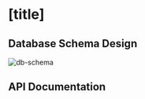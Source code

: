 # [title]

## Database Schema Design

![db-schema]

[db-schema]: .images/airbnb-db-schema.png

## API Documentation
